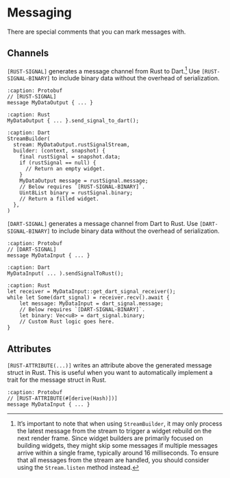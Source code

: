 # Messaging

There are special comments that you can mark messages with.

## Channels

`[RUST-SIGNAL]` generates a message channel from Rust to Dart.[^1] Use `[RUST-SIGNAL-BINARY]` to include binary data without the overhead of serialization.

[^1]: It’s important to note that when using `StreamBuilder`, it may only process the latest message from the stream to trigger a widget rebuild on the next render frame. Since widget builders are primarily focused on building widgets, they might skip some messages if multiple messages arrive within a single frame, typically around 16 milliseconds. To ensure that all messages from the stream are handled, you should consider using the `Stream.listen` method instead.

```{code-block} proto
:caption: Protobuf
// [RUST-SIGNAL]
message MyDataOutput { ... }
```

```{code-block} rust
:caption: Rust
MyDataOutput { ... }.send_signal_to_dart();
```

```{code-block} dart
:caption: Dart
StreamBuilder(
  stream: MyDataOutput.rustSignalStream,
  builder: (context, snapshot) {
    final rustSignal = snapshot.data;
    if (rustSignal == null) {
      // Return an empty widget.
    }
    MyDataOutput message = rustSignal.message;
    // Below requires `[RUST-SIGNAL-BINARY]`.
    Uint8List binary = rustSignal.binary;
    // Return a filled widget.
  },
)
```

`[DART-SIGNAL]` generates a message channel from Dart to Rust. Use `[DART-SIGNAL-BINARY]` to include binary data without the overhead of serialization.

```{code-block} proto
:caption: Protobuf
// [DART-SIGNAL]
message MyDataInput { ... }
```

```{code-block} dart
:caption: Dart
MyDataInput( ... ).sendSignalToRust();
```

```{code-block} rust
:caption: Rust
let receiver = MyDataInput::get_dart_signal_receiver();
while let Some(dart_signal) = receiver.recv().await {
    let message: MyDataInput = dart_signal.message;
    // Below requires `[DART-SIGNAL-BINARY]`.
    let binary: Vec<u8> = dart_signal.binary;
    // Custom Rust logic goes here.
}
```

## Attributes

`[RUST-ATTRIBUTE(...)]` writes an attribute above the generated message struct in Rust. This is useful when you want to automatically implement a trait for the message struct in Rust.

```{code-block} proto
:caption: Protobuf
// [RUST-ATTRIBUTE(#[derive(Hash)])]
message MyDataInput { ... }
```
